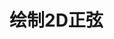 <!--
 * @Github       : https://github.com/superzhc/BigData-A-Question
 * @Author       : SUPERZHC
 * @CreateDate   : 2020-11-28 00:14:20
 * @LastEditTime : 2020-11-28 00:14:21
 * @Copyright 2020 SUPERZHC
-->
# 绘制2D正弦